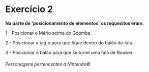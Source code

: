 # Exercício 2

**Na parte de 'posicionamento de elementos' os requesitos eram:** 

1 - Posicionar o Mário acima do Goomba.

2 - Posicionar a tag p para que fique dentro do balão de fala.

3 - Posicionar o balão para que se torne uma fala de Bowser.
###### Personagens pertencentes à Nintendo©
